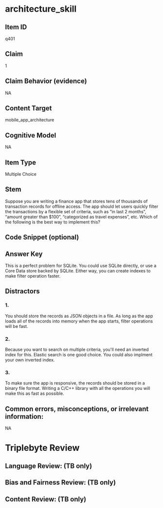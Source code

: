 # architecture_skill

## Item ID
q401

## Claim
1

## Claim Behavior (evidence)
NA

## Content Target
mobile_app_architecture

## Cognitive Model
NA

## Item Type
Multiple Choice

## Stem
Suppose you are writing a finance app that stores tens of thousands of transaction records for offline access. The app should let users quickly filter the transactions by a flexible set of criteria, such as “in last 2 months”, “amount greater than $100”, “categorized as travel expenses”, etc. Which of the following is the best way to implement this?

## Code Snippet (optional)


## Answer Key
This is a perfect problem for SQLite. You could use SQLite directly, or use a Core Data store backed by SQLite. Either way, you can create indexes to make filter operation faster.

## Distractors

### 1.
You should store the records as JSON objects in a file. As long as the app loads all of the records into memory when the app starts, filter operations will be fast.

### 2.
Because you want to search on multiple criteria, you'll need an inverted index for this. Elastic search is one good choice. You could also implment your own inverted index.

### 3.
To make sure the app is responsive, the records should be stored in a binary file format.  Writing a C/C++ library with all the operations you will make this as fast as possible.

## Common errors, misconceptions, or irrelevant information:
NA

# Triplebyte Review


## Language Review: (TB only)


## Bias and Fairness Review: (TB only)


## Content Review: (TB only)

